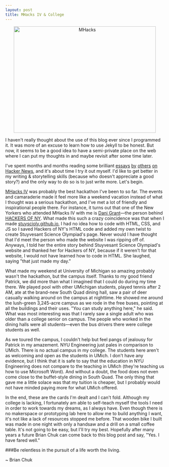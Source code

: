```yaml
---
layout: post
title: MHacks IV & College
---
```


<center><img src="http://devchuk.github.io/res/img/posts/mhacks.jpeg" alt="MHacks" height="338" width="450"></center>

I haven't really thought about the use of this blog ever since I programmed it. It was more of an excuse to learn how to use Jekyll to be honest. But now, it seems to be a good idea to have a semi-private place on the web where I can put my thoughts in and maybe revisit after some time later.

<!---excerpt--> 

I've spent months and months reading some brilliant [essays](http://paulgraham.com/articles.html) [by](http://idlewords.com/2004/05/attacked_by_thugs.htm) [others](http://jackcheng.com/habit-fields) [on](http://www.nytimes.com/2014/02/02/opinion/sunday/ashes-to-ashes-but-first-a-nice-pine-box.html) [Hacker News](https://news.ycombinator.com/), and it's about time I try it out myself. I'd like to get better in my writing & storytelling skills (because who doesn't appreciate a good story?) and the only way to do so is to just write more. Let's begin.

[MHacks IV](http://mhacks.org/) was probably the best hackathon I've been to so far. The events and camaraderie made it feel more like a weekend vacation instead of what I thought was a serious hackathon, and I've met a lot of friendly and inspirational people there. For instance, it turns out that one of the New Yorkers who attended MHacks IV with me is [Dani Grant](http://www.thedanigrant.com/)&#8212;the person behind [HACKERS OF NY](http://hackersofny.com/). What made this such a crazy coincidence was that when I made [stuyscioly.github.io](http://stuyscioly.github.io/), I had no idea how to code with HTML, CSS, and JS so I saved Hackers of NY's HTML code and added my own twist to create Stuyvesant Science Olympiad's page. Never would I have thought that I'd meet the person who made the website I was ripping off of. Anyways, I told her the entire story behind Stuyvesant Science Olympiad's website and thanked her for Hackers of NY, because if it weren't for that website, I would not have learned how to code in HTML. She laughed, saying "that just made my day."

What made my weekend at University of Michigan so amazing probably wasn't the hackathon, but the campus itself. Thanks to my good friend Patrick, we did more than what I imagined that I could do during my time there. We played pool with other UMichigan students, played tennis after 2 AM, ate at the brand-new South Quad dining hall, saw a pair of deer casually walking around on the campus at nighttime. He showed me around the lush-green 3,245-acre campus as we rode in the free buses, pointing at all the buildings and their uses. "You can study anything here," he said. What was most interesting was that I rarely saw a single adult who was older than a college senior on campus. The people who worked in the dining halls were all students&#8212;even the bus drivers there were college students as well.

As we toured the campus, I couldn't help but feel pangs of jealousy for Patrick in my amazement. NYU Engineering just pales in comparison to UMich. There is no actual campus in my college. The students here aren't as welcoming and open as the students in UMich. I don't have any evidence, but I think that it is safe to say that the education in NYU Engineering does not compare to the teaching in UMich (they're teaching us how to use Microsoft Word). And without a doubt, the food does not even come close to the buffet-style dining in South Quad. The only thing that gave me a little solace was that my tuition is cheaper, but I probably would not have minded paying more for what UMich offered.

In the end, these are the cards I'm dealt and I can't fold. Although my college is lacking, I fortunately am able to self-teach myself the tools I need in order to work towards my dreams, as I always have. Even though there is no makerspace or prototyping lab here to allow me to build anything I want, it's not like a lack of resources stopped me before. That wooden bike I built was made in one night with only a handsaw and a drill on a small coffee table. It's not going to be easy, but I'll try my best. Hopefully after many years a future Brian Chuk can come back to this blog post and say, "Yes. I have fared well."

###Be relentless in the pursuit of a life worth the living.

~ Brian Chuk